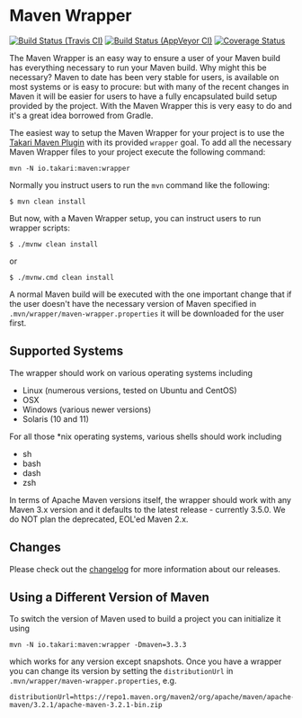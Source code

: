# Maven Wrapper

[![Build Status (Travis CI)](https://travis-ci.org/mches/maven-wrapper.svg?branch=master)](https://travis-ci.org/mches/maven-wrapper)
[![Build Status (AppVeyor CI)](https://ci.appveyor.com/api/projects/status/github/mches/maven-wrapper?branch=master&svg=true)](https://ci.appveyor.com/project/mches/maven-wrapper)
[![Coverage Status](https://coveralls.io/repos/github/mches/maven-wrapper/badge.svg?branch=master)](https://coveralls.io/github/mches/maven-wrapper?branch=master)

The Maven Wrapper is an easy way to ensure a user of your Maven build has everything necessary to run your Maven build. Why might this be necessary? Maven to date has been very stable for users, is available on most systems or is easy to procure: but with many of the recent changes in Maven it will be easier for users to have a fully encapsulated build setup provided by the project. With the Maven Wrapper this is very easy to do and it's a great idea borrowed from Gradle.

The easiest way to setup the Maven Wrapper for your project is to use the [Takari Maven Plugin][1] with its provided `wrapper` goal. To add all the necessary Maven Wrapper files to your project execute the following command:

```
mvn -N io.takari:maven:wrapper
```

Normally you instruct users to run the `mvn` command like the following:

```
$ mvn clean install
```

But now, with a Maven Wrapper setup, you can instruct users to run wrapper scripts:

```
$ ./mvnw clean install
```

or

```
$ ./mvnw.cmd clean install
```

A normal Maven build will be executed with the one important change that if the user doesn't have the necessary version of Maven specified in `.mvn/wrapper/maven-wrapper.properties` it will be downloaded for the user first.

## Supported Systems

The wrapper should work on various operating systems including

* Linux (numerous versions, tested on Ubuntu and CentOS)
* OSX
* Windows (various newer versions)
* Solaris (10 and 11)

For all those *nix operating systems, various shells should work including

* sh
* bash
* dash
* zsh

In terms of Apache Maven versions itself, the wrapper should work with any Maven 3.x version and it defaults to the
latest release - currently 3.5.0. We do NOT plan the deprecated, EOL'ed Maven 2.x.

## Changes

Please check out the [changelog](./CHANGELOG.md) for more information about our releases.
 
## Using a Different Version of Maven

To switch the version of Maven used to build a project you can initialize it using 

```
mvn -N io.takari:maven:wrapper -Dmaven=3.3.3
```

which works for any version except snapshots. Once you have a wrapper you can change its version by setting the `distributionUrl` in `.mvn/wrapper/maven-wrapper.properties`, e.g.

```
distributionUrl=https://repo1.maven.org/maven2/org/apache/maven/apache-maven/3.2.1/apache-maven-3.2.1-bin.zip
```

[1]: https://github.com/takari/takari-maven-plugin
